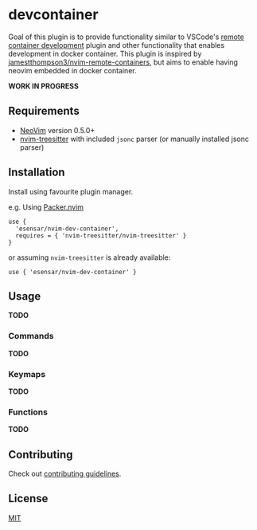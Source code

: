 # devcontainer

Goal of this plugin is to provide functionality similar to VSCode's [remote container development](https://code.visualstudio.com/docs/remote/containers) plugin and other functionality that enables development in docker container. This plugin is inspired by [jamestthompson3/nvim-remote-containers](https://github.com/jamestthompson3/nvim-remote-containers), but aims to enable having neovim embedded in docker container.

**WORK IN PROGRESS**

## Requirements

- [NeoVim](https://neovim.io) version 0.5.0+
- [nvim-treesitter](https://github.com/nvim-treesitter/nvim-treesitter) with included `jsonc` parser (or manually installed jsonc parser)

## Installation

Install using favourite plugin manager.

e.g. Using [Packer.nvim](https://github.com/wbthomason/packer.nvim)

```
use {
  'esensar/nvim-dev-container',
  requires = { 'nvim-treesitter/nvim-treesitter' }
}
```

or assuming `nvim-treesitter` is already available:

```
use { 'esensar/nvim-dev-container' }
```

## Usage

**TODO**

### Commands

**TODO**

### Keymaps

**TODO**

### Functions

**TODO**

## Contributing

Check out [contributing guidelines](CONTRIBUTING.md).

## License

[MIT](LICENSE)
